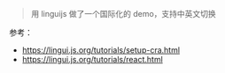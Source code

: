 > 用 linguijs 做了一个国际化的 demo，支持中英文切换

参考：

- https://lingui.js.org/tutorials/setup-cra.html
- https://lingui.js.org/tutorials/react.html
